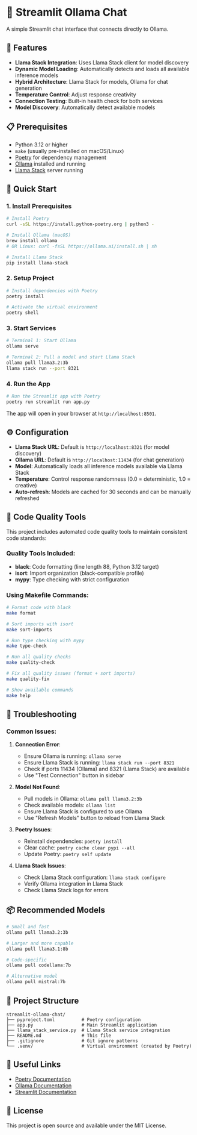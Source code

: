 # 🦙 Streamlit Ollama Chat

A simple Streamlit chat interface that connects directly to Ollama.

## 🚀 Features

- **Llama Stack Integration**: Uses Llama Stack client for model discovery
- **Dynamic Model Loading**: Automatically detects and loads all available inference models
- **Hybrid Architecture**: Llama Stack for models, Ollama for chat generation
- **Temperature Control**: Adjust response creativity
- **Connection Testing**: Built-in health check for both services
- **Model Discovery**: Automatically detect available models

## 📋 Prerequisites

- Python 3.12 or higher
- `make` (usually pre-installed on macOS/Linux)
- [Poetry](https://python-poetry.org/) for dependency management
- [Ollama](https://ollama.ai/) installed and running
- [Llama Stack](https://github.com/meta-llama/llama-stack) server running

## 🚀 Quick Start

### 1. Install Prerequisites

```bash
# Install Poetry
curl -sSL https://install.python-poetry.org | python3 -

# Install Ollama (macOS)
brew install ollama
# OR Linux: curl -fsSL https://ollama.ai/install.sh | sh

# Install Llama Stack
pip install llama-stack
```

### 2. Setup Project

```bash
# Install dependencies with Poetry
poetry install

# Activate the virtual environment
poetry shell
```

### 3. Start Services

```bash
# Terminal 1: Start Ollama
ollama serve

# Terminal 2: Pull a model and start Llama Stack
ollama pull llama3.2:3b
llama stack run --port 8321
```

### 4. Run the App

```bash
# Run the Streamlit app with Poetry
poetry run streamlit run app.py
```

The app will open in your browser at `http://localhost:8501`.

## ⚙️ Configuration

- **Llama Stack URL**: Default is `http://localhost:8321` (for model discovery)
- **Ollama URL**: Default is `http://localhost:11434` (for chat generation)
- **Model**: Automatically loads all inference models available via Llama Stack
- **Temperature**: Control response randomness (0.0 = deterministic, 1.0 = creative)
- **Auto-refresh**: Models are cached for 30 seconds and can be manually refreshed


## 🧹 Code Quality Tools

This project includes automated code quality tools to maintain consistent code standards:

### Quality Tools Included:
- **black**: Code formatting (line length 88, Python 3.12 target)
- **isort**: Import organization (black-compatible profile)
- **mypy**: Type checking with strict configuration

### Using Makefile Commands:

```bash
# Format code with black
make format

# Sort imports with isort
make sort-imports

# Run type checking with mypy
make type-check

# Run all quality checks
make quality-check

# Fix all quality issues (format + sort imports)
make quality-fix

# Show available commands
make help
```

## 🐛 Troubleshooting

### Common Issues:

1. **Connection Error**:
   - Ensure Ollama is running: `ollama serve`
   - Ensure Llama Stack is running: `llama stack run --port 8321`
   - Check if ports 11434 (Ollama) and 8321 (Llama Stack) are available
   - Use "Test Connection" button in sidebar

2. **Model Not Found**:
   - Pull models in Ollama: `ollama pull llama3.2:3b`
   - Check available models: `ollama list`
   - Ensure Llama Stack is configured to use Ollama
   - Use "Refresh Models" button to reload from Llama Stack

3. **Poetry Issues**:
   - Reinstall dependencies: `poetry install`
   - Clear cache: `poetry cache clear pypi --all`
   - Update Poetry: `poetry self update`

4. **Llama Stack Issues**:
   - Check Llama Stack configuration: `llama stack configure`
   - Verify Ollama integration in Llama Stack
   - Check Llama Stack logs for errors

## 📦 Recommended Models

```bash
# Small and fast
ollama pull llama3.2:3b

# Larger and more capable
ollama pull llama3.1:8b

# Code-specific
ollama pull codellama:7b

# Alternative model
ollama pull mistral:7b
```

## 📁 Project Structure

```
streamlit-ollama-chat/
├── pyproject.toml          # Poetry configuration
├── app.py                  # Main Streamlit application
├── llama_stack_service.py  # Llama Stack service integration
├── README.md               # This file
├── .gitignore              # Git ignore patterns
└── .venv/                  # Virtual environment (created by Poetry)
```

## 🔗 Useful Links

- [Poetry Documentation](https://python-poetry.org/docs/)
- [Ollama Documentation](https://ollama.ai/docs)
- [Streamlit Documentation](https://docs.streamlit.io/)

## 📝 License

This project is open source and available under the MIT License. 